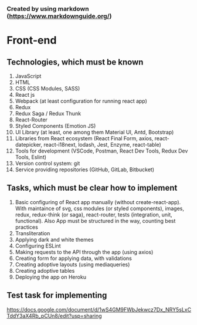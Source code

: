 ### Created by using markdown (https://www.markdownguide.org/)

# Front-end

## Technologies, which must be known

1. JavaScript
2. HTML
3. CSS (CSS Modules, SASS)
4. React js
5. Webpack (at least configuration for running react app)
6. Redux
7. Redux Saga / Redux Thunk
8. React-Router
9. Styled Components (Emotion JS)
10. UI Library (at least, one among them Material UI, Antd, Bootstrap)
11. Libraries from React ecosystem (React Final Form, axios, react-datepicker, react-i18next, lodash, Jest, Enzyme, react-table)
12. Tools for development (VSCode, Postman, React Dev Tools, Redux Dev Tools, Eslint)
13. Version control system: git
14. Service providing repositories (GitHub, GitLab, Bitbucket)

## Tasks, which must be clear how to implement

1. Basic configuring of React app manually (without create-react-app). With maintaince of svg, css modules (or styled components), images, redux, redux-think (or saga), react-router, tests (integration, unit, functional). Also App must be structured in the way, counting best practices
2. Transliteration
3. Applying dark and white themes
4. Configuring ESLint
5. Making requests to the API through the app (using axios)
6. Creating form for applying data, with validations
7. Creating adoptive layouts (using mediaqueries)
8. Creating adoptive tables
9. Deploying the app on Heroku

## Test task for implementing

https://docs.google.com/document/d/1wS4GM9FWbJekwcz7Dx_NRY5sLxCTddY3aX4Rb_pCUn8/edit?usp=sharing

<!-- # Web course Magisoft Solutions

/lectures - лекции к занятиям

Условные обозначения:

- ⚠️ - настойчиво рекомендуем изучить
- 💵 - платный ресурс (но, как говорится, кто ищет, тот всегда найдет 😉 (ни на что не намекаем))
- 🎥 - видеоматериалы
- 📚🌐 - бумажные источники / интернет источники

## Дополнительная литература

### **HTML/CSS**

📚🌐 Книги/сайты:

1. ⚠️ [MDN HTML](https://developer.mozilla.org/ru/docs/Web/HTML)
2. ⚠️ [MDN CSS](https://developer.mozilla.org/ru/docs/Web/CSS)

🎥 Видео курсы:

1. [Udemy CSS&HTML 💵](https://www.udemy.com/course/design-and-develop-a-killer-website-with-html5-and-css3/)
2. [Udemy CSS&SASS 💵](https://www.udemy.com/course/advanced-css-and-sass/) ОЧЕНЬ РЕКОМЕНДУЕМ

### **JavaScript**

📚🌐 Книги/сайты:

1. ⚠️ [JS info](https://javascript.info/) (Исчерпывающий источник информации по JS)
2. ⚠️ [Learn JS](https://learn.javascript.ru/) (то же, что в пункте 1, но на русском языке)
3. дэвид флэнаган javascript. подробное руководство 7-е издание (для тех, кому не хватило исчерпывающего источника)
4. [You don't know JS 💵](https://github.com/azat-io/you-dont-know-js-ru) - читать лучше на английском, рекомендуется приступать только после освоения js info (смотреть 1й пункт)

🎥 Видео курсы:

1. [Udemy JS 💵](https://www.udemy.com/course/the-complete-javascript-course/)

### **React**

📚🌐 Книги/сайты:

1. ⚠️ [Официальная дока реакта](https://ru.reactjs.org/docs/hello-world.html) (React) Обязательны для изучения разделы: "Основные понятия", "Хуки"
2. ⚠️ [Официальная дока редакса](https://redux.js.org/advanced/advanced-tutorial), https://redux.js.org/basics/basic-tutorial (Redux) ⚠️ Обязательны для изучения разделы: "Basic tutorial", "Advanced tutorial".

🎥 Видео курсы:

1. ⚠️ [Бесплатный курс по редаксу от создателя редакса](https://egghead.io/courses/getting-started-with-redux) (курс от создателя редакса)
2. [Udemy React&Redux 💵](https://www.udemy.com/course/react-the-complete-guide-incl-redux/)

### **Node JS**

📚🌐 Книги/сайты:

1. [Гайды на официальном сайте ноды](https://nodejs.org/en/docs/guides/)
2. [Начало работы с Express JS](https://expressjs.com/ru/starter/installing.html)
3. [Рукаводство по Express JS](https://expressjs.com/ru/guide/routing.html)

🎥 Видео курсы:

1. [Udemy NodeJS for begginers 💵](https://www.udemy.com/course/the-complete-nodejs-developer-course-2/) для начала
2. [Udemy Advenced Node JS 💵](https://www.udemy.com/course/advanced-node-for-developers/) ~~для конца~~ продвинутые темы
3. [Udemy MongoDB 💵](https://www.udemy.com/course/mongodb-the-complete-developers-guide/) -->
